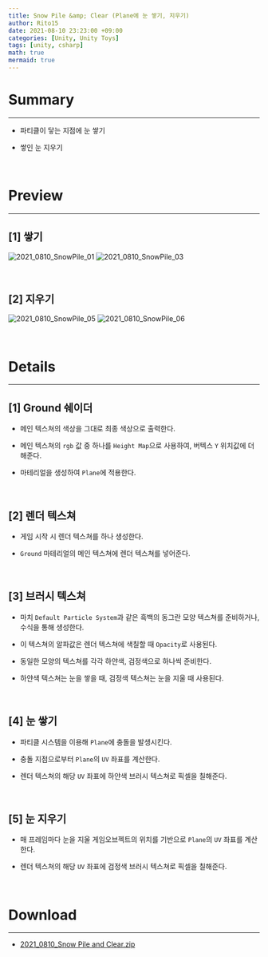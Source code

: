 ```yaml
---
title: Snow Pile &amp; Clear (Plane에 눈 쌓기, 지우기)
author: Rito15
date: 2021-08-10 23:23:00 +09:00
categories: [Unity, Unity Toys]
tags: [unity, csharp]
math: true
mermaid: true
---
```


# Summary
---
- 파티클이 닿는 지점에 눈 쌓기

- 쌓인 눈 지우기

<br>



# Preview
---

## **[1] 쌓기**

![2021_0810_SnowPile_01](https://user-images.githubusercontent.com/42164422/128891274-52c3c543-1d62-4263-a26a-70c085b6929e.gif)
![2021_0810_SnowPile_03](https://user-images.githubusercontent.com/42164422/128891281-519d714f-d95c-48e3-8481-e8f81f879db2.gif)

<br>

## **[2] 지우기**

![2021_0810_SnowPile_05](https://user-images.githubusercontent.com/42164422/128891294-78414cd0-a2e6-40e2-86ab-2361e654e14f.gif)
![2021_0810_SnowPile_06](https://user-images.githubusercontent.com/42164422/128891299-752ab00c-bc36-4f3b-a877-621205046f3c.gif)

<br>



# Details
---

## **[1] Ground 쉐이더**

- 메인 텍스쳐의 색상을 그대로 최종 색상으로 출력한다.

- 메인 텍스쳐의 `rgb` 값 중 하나를 `Height Map`으로 사용하여, 버텍스 `Y` 위치값에 더해준다.

- 마테리얼을 생성하여 `Plane`에 적용한다.

<br>



## **[2] 렌더 텍스쳐**

- 게임 시작 시 렌더 텍스쳐를 하나 생성한다.

- `Ground` 마테리얼의 메인 텍스쳐에 렌더 텍스쳐를 넣어준다.

<br>



## **[3] 브러시 텍스쳐**

- 마치 `Default Particle System`과 같은 흑백의 동그란 모양 텍스쳐를 준비하거나, 수식을 통해 생성한다.

- 이 텍스쳐의 알파값은 렌더 텍스쳐에 색칠할 때 `Opacity`로 사용된다.

- 동일한 모양의 텍스쳐를 각각 하얀색, 검정색으로 하나씩 준비한다.

- 하얀색 텍스쳐는 눈을 쌓을 때, 검정색 텍스쳐는 눈을 지울 때 사용된다.

<br>



## **[4] 눈 쌓기**

- 파티클 시스템을 이용해 `Plane`에 충돌을 발생시킨다.

- 충돌 지점으로부터 `Plane`의 `UV` 좌표를 계산한다.

- 렌더 텍스쳐의 해당 `UV` 좌표에 하얀색 브러시 텍스쳐로 픽셀을 칠해준다.

<br>



## **[5] 눈 지우기**

- 매 프레임마다 눈을 지울 게임오브젝트의 위치를 기반으로 `Plane`의 `UV` 좌표를 계산한다.

- 렌더 텍스쳐의 해당 `UV` 좌표에 검정색 브러시 텍스쳐로 픽셀을 칠해준다.

<br>



# Download
---
- [2021_0810_Snow Pile and Clear.zip](https://github.com/rito15/Images/files/6962736/2021_0810_Snow.Pile.and.Clear.zip)


